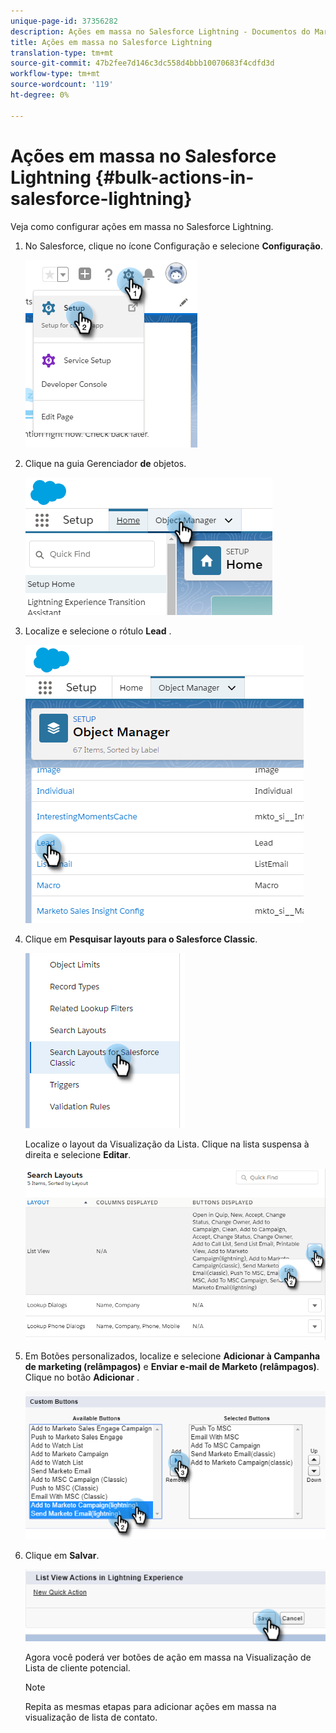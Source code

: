 ```yaml
---
unique-page-id: 37356282
description: Ações em massa no Salesforce Lightning - Documentos do Marketing - Documentação do produto
title: Ações em massa no Salesforce Lightning
translation-type: tm+mt
source-git-commit: 47b2fee7d146c3dc558d4bbb10070683f4cdfd3d
workflow-type: tm+mt
source-wordcount: '119'
ht-degree: 0%

---
```



# Ações em massa no Salesforce Lightning {#bulk-actions-in-salesforce-lightning}

Veja como configurar ações em massa no Salesforce Lightning.

1. No Salesforce, clique no ícone Configuração e selecione **Configuração**.

   ![](assets/one.png)

1. Clique na guia Gerenciador **de** objetos.

   ![](assets/two.png)

1. Localize e selecione o rótulo **Lead** .

   ![](assets/three-2.png)

1. Clique em **Pesquisar layouts para o Salesforce Classic**.

   ![](assets/four-1.png)

   Localize o layout da Visualização da Lista. Clique na lista suspensa à direita e selecione **Editar**.

   ![](assets/five.png)

1. Em Botões personalizados, localize e selecione **Adicionar à Campanha de marketing (relâmpagos)** e **Enviar e-mail de Marketo (relâmpagos)**. Clique no botão **Adicionar** .

   ![](assets/six.png)

1. Clique em **Salvar**.

   ![](assets/seven.png)

   Agora você poderá ver botões de ação em massa na Visualização de Lista de cliente potencial.

   >[!NOTE]
   >
   >Repita as mesmas etapas para adicionar ações em massa na visualização de lista de contato.

